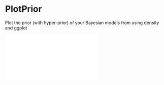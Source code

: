 # PlotPrior
Plot the prior (with hyper-prior) of your Bayesian models from using density and ggplot

![priordist](priordist.PDF)

